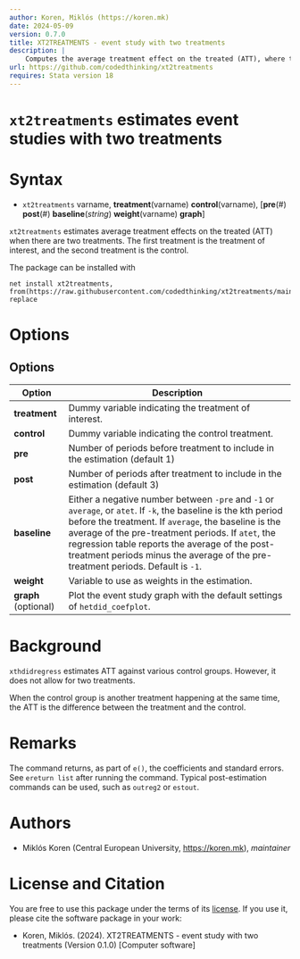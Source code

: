 ```yaml
---
author: Koren, Miklós (https://koren.mk)
date: 2024-05-09
version: 0.7.0
title: XT2TREATMENTS - event study with two treatments
description: |
    Computes the average treatment effect on the treated (ATT), where the control is another treatment happening at the same time.
url: https://github.com/codedthinking/xt2treatments
requires: Stata version 18
---
```

# `xt2treatments` estimates event studies with two treatments


# Syntax

- `xt2treatments` varname, **treatment**(varname) **control**(varname), [**pre**(#) **post**(#) **baseline**(*string*) **weight**(varname) **graph**]

`xt2treatments` estimates average treatment effects on the treated (ATT) when there are two treatments. The first treatment is the treatment of interest, and the second treatment is the control. 

The package can be installed with
```
net install xt2treatments, from(https://raw.githubusercontent.com/codedthinking/xt2treatments/main/) replace
```

# Options
## Options
Option | Description
-------|------------
**treatment** | Dummy variable indicating the treatment of interest.
**control** | Dummy variable indicating the control treatment.
**pre** | Number of periods before treatment to include in the estimation (default 1)
**post** | Number of periods after treatment to include in the estimation (default 3)
**baseline** | Either a negative number between `-pre` and `-1` or `average`, or `atet`. If `-k`, the baseline is the kth period before the treatment. If `average`, the baseline is the average of the pre-treatment periods. If `atet`, the regression table reports the average of the post-treatment periods minus the average of the pre-treatment periods. Default is `-1`.
**weight** | Variable to use as weights in the estimation.
**graph** (optional) | Plot the event study graph with the default settings of `hetdid_coefplot`.

# Background
`xthdidregress` estimates ATT against various control groups. However, it does not allow for two treatments. 

When the control group is another treatment happening at the same time, the ATT is the difference between the treatment and the control. 

# Remarks
The command returns, as part of `e()`, the coefficients and standard errors. See `ereturn list` after running the command. Typical post-estimation commands can be used, such as `outreg2` or `estout`.

# Authors
- Miklós Koren (Central European University, https://koren.mk), *maintainer*

# License and Citation
You are free to use this package under the terms of its [license](https://github.com/codedthinking/xt2treatments/blob/main/LICENSE). If you use it, please cite the software package in your work:

- Koren, Miklós. (2024). XT2TREATMENTS - event study with two treatments (Version 0.1.0) [Computer software]
